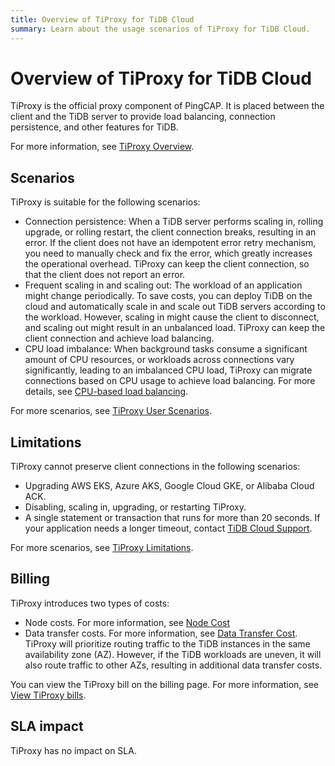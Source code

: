 ```yaml
---
title: Overview of TiProxy for TiDB Cloud
summary: Learn about the usage scenarios of TiProxy for TiDB Cloud.
---
```


# Overview of TiProxy for TiDB Cloud

TiProxy is the official proxy component of PingCAP. It is placed between the client and the TiDB server to provide load balancing, connection persistence, and other features for TiDB.

For more information, see [TiProxy Overview](https://docs.pingcap.com/tidb/stable/tiproxy-overview).

## Scenarios

TiProxy is suitable for the following scenarios:

- Connection persistence: When a TiDB server performs scaling in, rolling upgrade, or rolling restart, the client connection breaks, resulting in an error. If the client does not have an idempotent error retry mechanism, you need to manually check and fix the error, which greatly increases the operational overhead. TiProxy can keep the client connection, so that the client does not report an error.
- Frequent scaling in and scaling out: The workload of an application might change periodically. To save costs, you can deploy TiDB on the cloud and automatically scale in and scale out TiDB servers according to the workload. However, scaling in might cause the client to disconnect, and scaling out might result in an unbalanced load. TiProxy can keep the client connection and achieve load balancing.
- CPU load imbalance: When background tasks consume a significant amount of CPU resources, or workloads across connections vary significantly, leading to an imbalanced CPU load, TiProxy can migrate connections based on CPU usage to achieve load balancing. For more details, see [CPU-based load balancing](https://docs.pingcap.com/tidb/stable/tiproxy-load-balance#cpu-based-load-balancing).

For more scenarios, see [TiProxy User Scenarios](https://docs.pingcap.com/tidb/stable/tiproxy-overview#user-scenarios).

## Limitations

TiProxy cannot preserve client connections in the following scenarios:

- Upgrading AWS EKS, Azure AKS, Google Cloud GKE, or Alibaba Cloud ACK.
- Disabling, scaling in, upgrading, or restarting TiProxy.
- A single statement or transaction that runs for more than 20 seconds. If your application needs a longer timeout, contact [TiDB Cloud Support](/tidb-cloud/tidb-cloud-support.md).

For more scenarios, see [TiProxy Limitations](https://docs.pingcap.com/tidb/stable/tiproxy-overview#limitations).

## Billing

TiProxy introduces two types of costs:

- Node costs. For more information, see [Node Cost](https://www.pingcap.com/tidb-dedicated-pricing-details/#node-cost)
- Data transfer costs. For more information, see [Data Transfer Cost](https://www.pingcap.com/tidb-dedicated-pricing-details/#data-transfer-cost). TiProxy will prioritize routing traffic to the TiDB instances in the same availability zone (AZ). However, if the TiDB workloads are uneven, it will also route traffic to other AZs, resulting in additional data transfer costs.

You can view the TiProxy bill on the billing page. For more information, see [View TiProxy bills](/tidb-cloud/tiproxy-management.md#view-tiproxy-bills).

## SLA impact

TiProxy has no impact on SLA.
